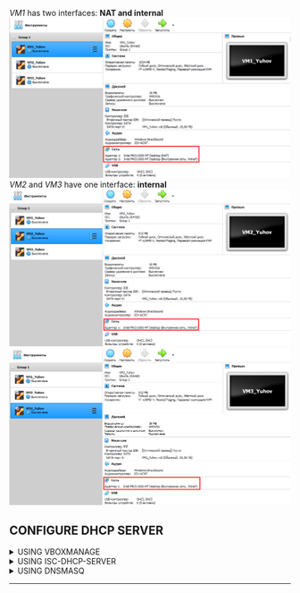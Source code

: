 *VM1* has two interfaces: **NAT and internal**   
![VM1 interfaces](screenshots/vm1_interfaces.png)   
*VM2* and *VM3* have one interface: **internal**  
![VM2 interfaces](screenshots/vm2_interfaces.png)  
![VM3 interfaces](screenshots/vm3_interfaces.png)  


CONFIGURE DHCP SERVER
--------------
<details><summary>USING VBOXMANAGE</summary>
  
The ```vboxmanage dhcpserver``` commands allow you to control the DHCP server that is built into VirtualBox.  
To *create a dhcp server* use:
```
vboxmanage dhcpserver add --netname intnet --ip 192.168.2.1 --netmask 255.255.255.0 --lowerip 192.168.2.30 --upperip 192.168.2.254 --enable
```
- ```--netname``` - the name of the network in VirtualBox
- ```-ip``` - IP adress for the dhcp server
- ```--lowerip --upperip``` - the range for the ip addresses that the dhcp can assign  

To see *the list of current dhcp servers* use:
```
vboxmanage list dhcpserver
```
![VBoxManage dhcpserver](screenshots/vboxmanage_configure_dhcp.png)  
To *change the setting* of the dhcpserver use ```vboxmanage dhcpserver modify```:
```
vboxmanage dhcpserver modify —netname mynet —lowerip 192.168.2.101 —upperip 192.168.2.120
```
![VBoxManage modify dhcpserver](screenshots/vboxmanage_modify_dhcp.png)  
The result:  
![VBoxManage dhcpserver](screenshots/vboxmanage_dhcp_result.png)  

</details>

<details><summary>USING ISC-DHCP-SERVER</summary>
   
First of all **stop the process of isc-dhcp-server**:
```
sudo service isc-dhcp-server stop
```
Set an interface that *connected with internal network* (enp0s8 in my case):  
```
sudo nano /etc/default/isc-dhcp-server
```
![ISC-DHCP-SERVER set an interface](screenshots/iscdhcp_set_interface.png)  
Configure the ***dhcp server***:
```
sudo nano /etc/dhcp/dhcpd.conf
```
![ISC-DHCP-SERVER configure dhcp](screenshots/iscdhcp_configure_dhcp.png)  
- ```range``` - the range for the ip addresses that the dhcp can assign
- ```option domain-name-servers``` - the IP adress of DNS server
- ```option domain-name``` - domain name
- ```option subnet-mask``` - the mask that will be given to the devices
- ```option routers``` - default gateway 
- ```option broadcast-address``` - the broadcast
- ```default-lease-time``` - this is the period for which the DHCP server assigns an IP address to the client
- ```max-lease-time``` - max period for which the DHCP server assigns an IP address to the client
  
In the end of the configuration **start the isc-dhcp-server**:
```
sudo service isc-dhcp-server start
```
The result:  
![ISC-DHCP-SERVER result](screenshots/iscdhcp_result.png)  

</details>
  
<details><summary>USING DNSMASQ</summary>
  
Open file ```/etc/dnsmasq.conf```.  
Then find and uncomment following things: 
- ***interface=***
```
interface=enp0s8
```
- ***dhcp-range=***
```
dhcp-range=192.168.2.23, 192.168.2.31, 24h
```
- ***dhcp-option=***
```
dhcp-option=3,192.168.2.1
```
*3* - means default gateway  
- ***dhcp-host=***
```
dhcp-host=08:00:27:ae:5e:fb,192.168.2.23
dhcp-host=08:00:27:9b:d6:e1,192.168.2.24
```
- ***dhcp-authoritative***  
  
When the DHCP server is configured as ***authoritative, the server will respond with DHCP ACK or NACK*** as appropriate for all the received DHCP REQUEST and DHCP INFORM packets belonging to the subnet. ***Non-authoritative DHCP INFORM packets received from the clients on a non-authoritative pool will be ignored***.  
After that turn off the things that may have conflictwith **DNSMASQ**:
```
sudo systemctl disable systemd-resolved
sudo systemctl mask systemd-resolved
sudo systemctl stop systemd-resolved
``` 
And then start your **DNSMASQ**:
```
sudo systemctl start DNSMASQ
```
The result:  
![DNSMASQ DHCP result](screenshots/dnsmasq_dhcp_result.png)  

  
</details>

--------------









